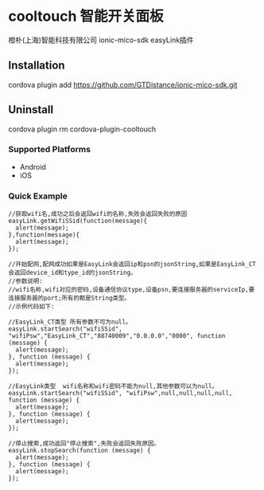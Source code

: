 # cooltouch 智能开关面板
   橙朴(上海)智能科技有限公司
   ionic-mico-sdk easyLink插件

## Installation
   cordova plugin add https://github.com/GTDistance/ionic-mico-sdk.git

## Uninstall
   cordova plugin rm cordova-plugin-cooltouch
    
### Supported Platforms
- Android
- iOS

### Quick Example
    //获取wifi名,成功之后会返回wifi的名称,失败会返回失败的原因
    easyLink.getWifiSSid(function(message){
      alert(message);
    },function(message){
      alert(message);
    });
    
    //开始配网,配网成功如果是EasyLink会返回ip和psn的jsonString,如果是EasyLink_CT会返回device_id和type_id的jsonString。
    //参数说明:
    //wifi名称,wifi对应的密码,设备通信协议type,设备psn,要连接服务器的serviceIp,要连接服务器的port;所有的都是String类型。
    //示例代码如下:
    
    //EasyLink_CT类型 所有参数不可为null。
    easyLink.startSearch("wifiSSid", "wifiPsw","EasyLink_CT","88740009","0.0.0.0","0000", function (message) {
      alert(message);
    }, function (message) {
      alert(message);
    });
    
    //EasyLink类型  wifi名称和wifi密码不能为null,其他参数可以为null。
    easyLink.startSearch("wifiSSid", "wifiPsw",null,null,null,null, function (message) {
      alert(message);
    }, function (message) {
      alert(message);
    });

    //停止搜索,成功返回"停止搜索",失败会返回失败原因。
    easyLink.stopSearch(function (message) {
      alert(message);
    }, function (message) {
      alert(message);
    });
